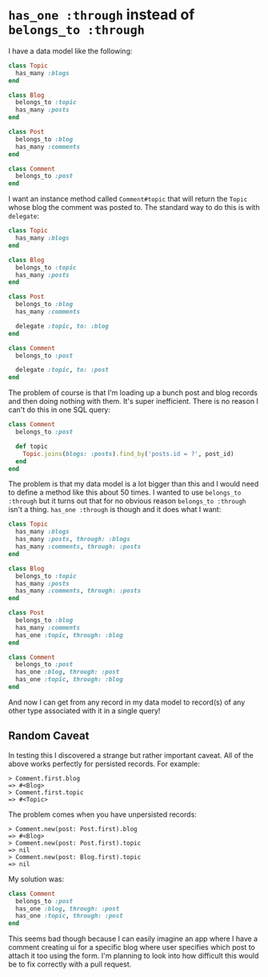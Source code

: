 `has_one :through` instead of `belongs_to :through`
====

I have a data model like the following:

```ruby
class Topic
  has_many :blogs
end

class Blog
  belongs_to :topic
  has_many :posts
end

class Post
  belongs_to :blog
  has_many :comments
end

class Comment
  belongs_to :post
end
```

I want an instance method called `Comment#topic` that will return the `Topic` whose blog the comment was posted to.  The standard way to do this is with `delegate`:

```ruby
class Topic
  has_many :blogs
end

class Blog
  belongs_to :topic
  has_many :posts
end

class Post
  belongs_to :blog
  has_many :comments

  delegate :topic, to: :blog
end

class Comment
  belongs_to :post

  delegate :topic, to: :post
end
```

The problem of course is that I'm loading up a bunch post and blog records and then doing nothing with them.  It's super inefficient.  There is no reason I can't do this in one SQL query:

```ruby
class Comment
  belongs_to :post

  def topic
    Topic.joins(blogs: :posts).find_by('posts.id = ?', post_id)
  end
end
```

The problem is that my data model is a lot bigger than this and I would need to define a method like this about 50 times.  I wanted to use `belongs_to :through` but it turns out that for no obvious reason `belongs_to :through` isn't a thing.  `has_one :through` is though and it does what I want:

```ruby
class Topic
  has_many :blogs
  has_many :posts, through: :blogs
  has_many :comments, through: :posts
end

class Blog
  belongs_to :topic
  has_many :posts
  has_many :comments, through: :posts
end

class Post
  belongs_to :blog
  has_many :comments
  has_one :topic, through: :blog
end

class Comment
  belongs_to :post
  has_one :blog, through: :post
  has_one :topic, through: :blog
end
```

And now I can get from any record in my data model to record(s) of any other type associated with it in a single query!

Random Caveat
----

In testing this I discovered a strange but rather important caveat.  All of the above works perfectly for persisted records.  For example:

```
> Comment.first.blog
=> #<Blog>
> Comment.first.topic
=> #<Topic>
```

The problem comes when you have unpersisted records:

```
> Comment.new(post: Post.first).blog
=> #<Blog>
> Comment.new(post: Post.first).topic
=> nil
> Comment.new(post: Blog.first).topic
=> nil
```

My solution was:

```ruby
class Comment
  belongs_to :post
  has_one :blog, through: :post
  has_one :topic, through: :post
end
```

This seems bad though because I can easily imagine an app where I have a comment creating ui for a specific blog where user specifies which post to attach it too using the form.  I'm planning to look into how difficult this would be to fix correctly with a pull request.
